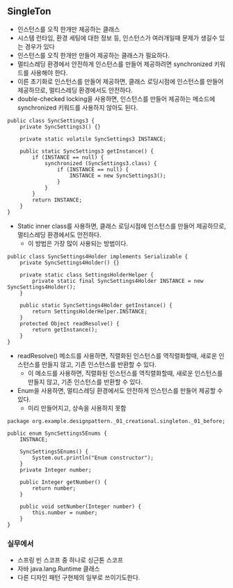 ## SingleTon

* 인스턴스를 오직 한개만 제공하는 클래스
* 시스템 런타임, 환경 세팅에 대한 정보 등, 인스턴스가 여러개일때 문제가 생길수 있는 경우가 있다
* 인스턴스를 오직 한개만 만들어 제공하는 클래스가 필요하다.
* 멀티스레딩 환경에서 안전하게 인스턴스를 만들어 제공하려면 synchronized 키워드를 사용해야 한다.
* 이른 초기화로 인스턴스를 만들어 제공하면, 클래스 로딩시점에 인스턴스를 만들어 제공하므로, 멀티스레딩 환경에서도 안전하다.
* double-checked locking을 사용하면, 인스턴스를 만들어 제공하는 메소드에 synchronized 키워드를 사용하지 않아도 된다.
```
public class SyncSettings3 {
    private SyncSettings3() {}

    private static volatile SyncSettings3 INSTANCE;

    public static SyncSettings3 getInstance() {
        if (INSTANCE == null) {
            synchronized (SyncSettings3.class) {
                if (INSTANCE == null) {
                    INSTANCE = new SyncSettings3();
                }
            }
        }
        return INSTANCE;
    }
}
```
* Static inner class를 사용하면, 클래스 로딩시점에 인스턴스를 만들어 제공하므로, 멀티스레딩 환경에서도 안전하다.
  * 이 방법은 가장 많이 사용되는 방법이다.
```
public class SyncSettings4Holder implements Serializable {
    private SyncSettings4Holder() {}

    private static class SettingsHolderHelper {
        private static final SyncSettings4Holder INSTANCE = new SyncSettings4Holder();
    }

    public static SyncSettings4Holder getInstance() {
        return SettingsHolderHelper.INSTANCE;
    }
    protected Object readResolve() {
        return getInstance();
    }
}

```
* readResolve() 메소드를 사용하면, 직렬화된 인스턴스를 역직렬화할때, 새로운 인스턴스를 만들지 않고, 기존 인스턴스를 반환할 수 있다.
  * 이 메소드를 사용하면, 직렬화된 인스턴스를 역직렬화할때, 새로운 인스턴스를 만들지 않고, 기존 인스턴스를 반환할 수 있다.
* Enum을 사용하면, 멀티스레딩 환경에서도 안전하게 인스턴스를 만들어 제공할 수 있다.
  * 미리 만들어지고, 상속을 사용하지 못함
```
package org.example.designpattern._01_creational.singleton._01_before;

public enum SyncSettings5Enums {
    INSTNACE;

    SyncSettings5Enums() {
        System.out.println("Enum constructor");
    }
    private Integer number;

    public Integer getNumber() {
        return number;
    }

    public void setNumber(Integer number) {
        this.number = number;
    }
}
```

### 실무에서

* 스프링 빈 스코프 중 하나로 싱근톤 스코프
* 자바 java.lang.Runtime 클래스
* 다른 디자인 패턴 구현체의 일부로 쓰이기도한다.